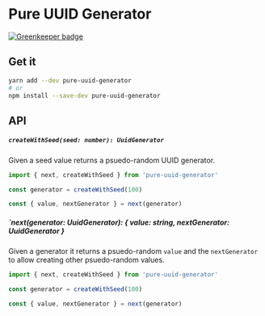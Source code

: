 # Pure UUID Generator

[![Greenkeeper badge](https://badges.greenkeeper.io/TylorS167/pure-uuid-generator.svg)](https://greenkeeper.io/)

## Get it

```sh
yarn add --dev pure-uuid-generator
# or
npm install --save-dev pure-uuid-generator
```

## API

##### `createWithSeed(seed: number): UuidGenerator`

Given a seed value returns a psuedo-random UUID generator.

```typescript
import { next, createWithSeed } from 'pure-uuid-generator'

const generator = createWithSeed(100)

const { value, nextGenerator } = next(generator)
```

##### `next(generator: UuidGenerator): { value: string, nextGenerator: UuidGenerator }

Given a generator it returns a psuedo-random `value` and the `nextGenerator` to
allow creating other psuedo-random values.

```typescript
import { next, createWithSeed } from 'pure-uuid-generator'

const generator = createWithSeed(100)

const { value, nextGenerator } = next(generator)
```